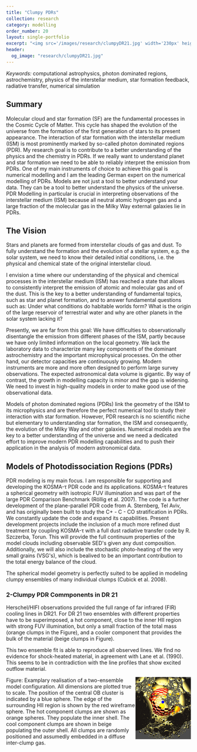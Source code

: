 ```yaml
---
title: "Clumpy PDRs"
collection: research
category: modelling
order_number: 20
layout: single-portfolio
excerpt: "<img src='/images/research/clumpyDR21.jpg' width='230px' height='234px' alt=''>"
header:
  og_image: "research/clumpyDR21.jpg"
---
```


*Keywords:* computational astrophysics, photon dominated regions, astrochemistry, physics of the interstellar medium, star formation feedback, radiative transfer, numerical simulation

## Summary

Molecular cloud and star formation (SF) are the fundamental processes in the Cosmic Cycle of Matter. This cycle has shaped the evolution of the universe from the formation of the first generation of stars to its present appearance. The interaction of star formation with the interstellar medium (ISM) is most prominently marked by so-called photon dominated regions (PDR). My research goal is to contribute to a better understanding of the physics and the chemistry in PDRs. If we really want to understand planet and star formation we need to be able to reliably interpret the emission from PDRs. One of my main instruments of choice to achieve this goal is numerical modelling and I am the leading German expert on the numerical modelling of PDRs.
Models are not just a tool to better understand your data. They can be a tool to better understand the physics of the universe. PDR Modelling in particular is crucial in interpreting observations of the interstellar medium (ISM) because all neutral atomic hydrogen gas and a large fraction of the molecular gas in the Milky Way external galaxies lie in PDRs.

## The Vision

Stars and planets are formed from interstellar clouds of gas and dust. To fully understand the formation and the evolution of a stellar system, e.g. the solar system, we need to know their detailed initial conditions, i.e. the physical and chemical state of the original interstellar cloud.

I envision a time where our understanding of the physical and chemical processes in the interstellar medium (ISM) has reached a state that allows to consistently interpret the emission of atomic and molecular gas and of the dust. This is the key to a better understanding of fundamental topics, such as star and planet formation, and to answer fundamental questions such as: Under what conditions do habitable worlds form? What is the origin of the large reservoir of terrestrial water and why are other planets in the solar system lacking it?

Presently, we are far from this goal: We have difficulties to observationally disentangle the emission from different phases of the ISM, partly because we have only limited information on the local geometry. We lack the laboratory data to characterize many key components of the dominant astrochemistry and the important microphysical processes. On the other hand, our detector capacities are continuously growing. Modern instruments are more and more often designed to perform large survey observations. The expected astronomical data volume is gigantic. By way of contrast, the growth in modelling capacity is minor and the gap is widening. We need to invest in high-quality models in order to make good use of the observational data.

Models of photon dominated regions (PDRs) link the geometry of the ISM to its microphysics and are therefore the perfect numerical tool to study their interaction with star formation. However, PDR research is no scientific niche but elementary to understanding star formation, the ISM and consequently, the evolution of the Milky Way and other galaxies. Numerical models are the key to a better understanding of the universe and we need a dedicated effort to improve modern PDR modelling capabilities and to push their application in the analysis of modern astronomical data.

## Models of Photodissociation Regions (PDRs)

PDR modeling is my main focus. I am responsible for supporting and developing the KOSMA-τ PDR code and its applications.  KOSMA-τ features a spherical geometry with isotropic FUV illumination and was part of the large PDR Comparison Benchmark (Röllig et al. 2007). The code is a further development of the plane-parallel PDR code from A. Sternberg, Tel Aviv, and has originally been built to study the C+ - C - CO stratification in PDRs. We constantly update the code and expand its capabilities. Present development projects include the inclusion of a much more refined dust treatment by coupling KOSMA-τ with a full dust radiative transfer code by R. Szczerba, Torun. This will provide the full continuum properties of the model clouds including observable SED's given any dust composition. Additionally, we will also include the stochastic photo-heating of the very small grains (VSG's), which is bealived to be an important contribution to the total energy balance of the cloud.

The spherical model geometry is perfectly suited to be applied in modeling clumpy ensembles of many individual clumps (Cubick et al. 2008).

### 2-Clumpy PDR Commponents in DR 21

Herschel/HIFI observations provided the full range of far infrared (FIR) cooling lines in DR21. For DR 21 two ensembles with different properties have to be superimposed, a hot component, close to the inner HII region with strong FUV illumination, but only a small fraction of the total mass (orange clumps in the Figure), and a cooler component that provides the bulk of the material (beige clumps in Figure).

 This two ensemble fit is able to reproduce all observed lines. We find no evidence for shock-heated material, in agreement with Lane et al. (1990). This seems to be in contradiction with the line profiles that show excited outflow material.

<img align="right" src="/images/research/clumpyDR21.jpg" width="30%" />
Figure: Examplary realisation of a two-ensemble model configuration. All dimensions are plotted true to scale. The position of the central OB cluster is indicated by a blue sphere. The edge of the surrounding HII region is shown by the red wireframe sphere. The hot component clumps are shown as orange spheres. They populate the inner shell. The cool component clumps are shown in beige populating the outer shell. All clumps are randomly positioned and assumedly embedded in a diffuse inter-clump gas.
